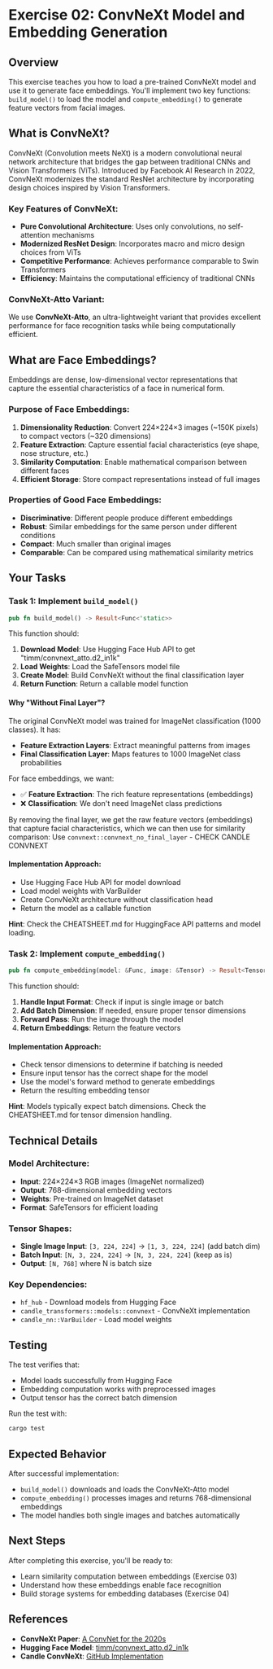 # Exercise 02: ConvNeXt Model and Embedding Generation

## Overview

This exercise teaches you how to load a pre-trained ConvNeXt model and use it to generate face embeddings. You'll implement two key functions: `build_model()` to load the model and `compute_embedding()` to generate feature vectors from facial images.

## What is ConvNeXt?

ConvNeXt (Convolution meets NeXt) is a modern convolutional neural network architecture that bridges the gap between traditional CNNs and Vision Transformers (ViTs). Introduced by Facebook AI Research in 2022, ConvNeXt modernizes the standard ResNet architecture by incorporating design choices inspired by Vision Transformers.

### Key Features of ConvNeXt:
- **Pure Convolutional Architecture**: Uses only convolutions, no self-attention mechanisms
- **Modernized ResNet Design**: Incorporates macro and micro design choices from ViTs
- **Competitive Performance**: Achieves performance comparable to Swin Transformers
- **Efficiency**: Maintains the computational efficiency of traditional CNNs

### ConvNeXt-Atto Variant:
We use **ConvNeXt-Atto**, an ultra-lightweight variant that provides excellent performance for face recognition tasks while being computationally efficient.

## What are Face Embeddings?

Embeddings are dense, low-dimensional vector representations that capture the essential characteristics of a face in numerical form.

### Purpose of Face Embeddings:
1. **Dimensionality Reduction**: Convert 224×224×3 images (~150K pixels) to compact vectors (~320 dimensions)
2. **Feature Extraction**: Capture essential facial characteristics (eye shape, nose structure, etc.)
3. **Similarity Computation**: Enable mathematical comparison between different faces
4. **Efficient Storage**: Store compact representations instead of full images

### Properties of Good Face Embeddings:
- **Discriminative**: Different people produce different embeddings
- **Robust**: Similar embeddings for the same person under different conditions
- **Compact**: Much smaller than original images
- **Comparable**: Can be compared using mathematical similarity metrics

## Your Tasks

### Task 1: Implement `build_model()`

```rust
pub fn build_model() -> Result<Func<'static>>
```

This function should:
1. **Download Model**: Use Hugging Face Hub API to get "timm/convnext_atto.d2_in1k"
2. **Load Weights**: Load the SafeTensors model file
3. **Create Model**: Build ConvNeXt without the final classification layer
4. **Return Function**: Return a callable model function

#### Why "Without Final Layer"?

The original ConvNeXt model was trained for ImageNet classification (1000 classes). It has:
- **Feature Extraction Layers**: Extract meaningful patterns from images
- **Final Classification Layer**: Maps features to 1000 ImageNet class probabilities

For face embeddings, we want:
- ✅ **Feature Extraction**: The rich feature representations (embeddings)
- ❌ **Classification**: We don't need ImageNet class predictions

By removing the final layer, we get the raw feature vectors (embeddings) that capture facial characteristics, which we can then use for similarity comparison: Use `convnext::convnext_no_final_layer` - CHECK CANDLE CONVNEXT 


#### Implementation Approach:
- Use Hugging Face Hub API for model download
- Load model weights with VarBuilder
- Create ConvNeXt architecture without classification head
- Return the model as a callable function

**Hint**: Check the CHEATSHEET.md for HuggingFace API patterns and model loading.

### Task 2: Implement `compute_embedding()`

```rust
pub fn compute_embedding(model: &Func, image: &Tensor) -> Result<Tensor>
```

This function should:
1. **Handle Input Format**: Check if input is single image or batch
2. **Add Batch Dimension**: If needed, ensure proper tensor dimensions
3. **Forward Pass**: Run the image through the model
4. **Return Embeddings**: Return the feature vectors

#### Implementation Approach:
- Check tensor dimensions to determine if batching is needed
- Ensure input tensor has the correct shape for the model
- Use the model's forward method to generate embeddings
- Return the resulting embedding tensor

**Hint**: Models typically expect batch dimensions. Check the CHEATSHEET.md for tensor dimension handling.

## Technical Details

### Model Architecture:
- **Input**: 224×224×3 RGB images (ImageNet normalized)
- **Output**: 768-dimensional embedding vectors
- **Weights**: Pre-trained on ImageNet dataset
- **Format**: SafeTensors for efficient loading

### Tensor Shapes:
- **Single Image Input**: `[3, 224, 224]` → `[1, 3, 224, 224]` (add batch dim)
- **Batch Input**: `[N, 3, 224, 224]` → `[N, 3, 224, 224]` (keep as is)
- **Output**: `[N, 768]` where N is batch size

### Key Dependencies:
- `hf_hub` - Download models from Hugging Face
- `candle_transformers::models::convnext` - ConvNeXt implementation
- `candle_nn::VarBuilder` - Load model weights

## Testing

The test verifies that:
- Model loads successfully from Hugging Face
- Embedding computation works with preprocessed images
- Output tensor has the correct batch dimension

Run the test with:
```bash
cargo test
```

## Expected Behavior

After successful implementation:
- `build_model()` downloads and loads the ConvNeXt-Atto model
- `compute_embedding()` processes images and returns 768-dimensional embeddings
- The model handles both single images and batches automatically

## Next Steps

After completing this exercise, you'll be ready to:
- Learn similarity computation between embeddings (Exercise 03)
- Understand how these embeddings enable face recognition
- Build storage systems for embedding databases (Exercise 04)

## References

- **ConvNeXt Paper**: [A ConvNet for the 2020s](https://arxiv.org/abs/2201.03545)
- **Hugging Face Model**: [timm/convnext_atto.d2_in1k](https://huggingface.co/timm/convnext_atto.d2_in1k)
- **Candle ConvNeXt**: [GitHub Implementation](https://github.com/huggingface/candle/blob/main/candle-transformers/src/models/convnext.rs)
